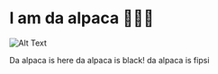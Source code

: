 # I am da alpaca 🧔🏿‍♀️

![Alt Text](https://tenor.com/de/view/whats-up-its-ya-boy-jesus-motoki-maxted-moretoki-hey-its-me-jesus-hows-it-going-gif-24930843)

Da alpaca is here da alpaca is black! da alpaca is fipsi
